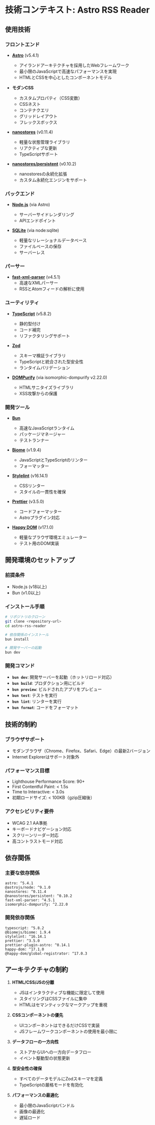 # 技術コンテキスト: Astro RSS Reader

## 使用技術

### フロントエンド

- **[Astro](https://astro.build/)** (v5.4.1)

  - アイランドアーキテクチャを採用したWebフレームワーク
  - 最小限のJavaScriptで高速なパフォーマンスを実現
  - HTMLとCSSを中心としたコンポーネントモデル

- **モダンCSS**

  - カスタムプロパティ（CSS変数）
  - CSSネスト
  - コンテナクエリ
  - グリッドレイアウト
  - フレックスボックス

- **[nanostores](https://github.com/nanostores/nanostores)** (v0.11.4)

  - 軽量な状態管理ライブラリ
  - リアクティブな更新
  - TypeScriptサポート

- **[nanostores/persistent](https://github.com/nanostores/persistent)** (v0.10.2)
  - nanostoresの永続化拡張
  - カスタム永続化エンジンをサポート

### バックエンド

- **[Node.js](https://nodejs.org/)** (via Astro)

  - サーバーサイドレンダリング
  - APIエンドポイント

- **[SQLite](https://www.sqlite.org/)** (via node:sqlite)
  - 軽量なリレーショナルデータベース
  - ファイルベースの保存
  - サーバーレス

### パーサー

- **[fast-xml-parser](https://github.com/NaturalIntelligence/fast-xml-parser)** (v4.5.1)
  - 高速なXMLパーサー
  - RSSとAtomフィードの解析に使用

### ユーティリティ

- **[TypeScript](https://www.typescriptlang.org/)** (v5.8.2)

  - 静的型付け
  - コード補完
  - リファクタリングサポート

- **[Zod](https://github.com/colinhacks/zod)**

  - スキーマ検証ライブラリ
  - TypeScriptと統合された型安全性
  - ランタイムバリデーション

- **[DOMPurify](https://github.com/cure53/DOMPurify)** (via isomorphic-dompurify v2.22.0)
  - HTMLサニタイズライブラリ
  - XSS攻撃からの保護

### 開発ツール

- **[Bun](https://bun.sh/)**

  - 高速なJavaScriptランタイム
  - パッケージマネージャー
  - テストランナー

- **[Biome](https://biomejs.dev/)** (v1.9.4)

  - JavaScriptとTypeScriptのリンター
  - フォーマッター

- **[Stylelint](https://stylelint.io/)** (v16.14.1)

  - CSSリンター
  - スタイルの一貫性を確保

- **[Prettier](https://prettier.io/)** (v3.5.0)

  - コードフォーマッター
  - Astroプラグイン対応

- **[Happy DOM](https://github.com/capricorn86/happy-dom)** (v17.1.0)
  - 軽量なブラウザ環境エミュレーター
  - テスト用のDOM実装

## 開発環境のセットアップ

### 前提条件

- Node.js (v18以上)
- Bun (v1.0以上)

### インストール手順

```bash
# リポジトリのクローン
git clone <repository-url>
cd astro-rss-reader

# 依存関係のインストール
bun install

# 開発サーバーの起動
bun dev
```

### 開発コマンド

- **`bun dev`**: 開発サーバーを起動（ホットリロード対応）
- **`bun build`**: プロダクション用にビルド
- **`bun preview`**: ビルドされたアプリをプレビュー
- **`bun test`**: テストを実行
- **`bun lint`**: リンターを実行
- **`bun format`**: コードをフォーマット

## 技術的制約

### ブラウザサポート

- モダンブラウザ（Chrome、Firefox、Safari、Edge）の最新2バージョン
- Internet Explorerはサポート対象外

### パフォーマンス目標

- Lighthouse Performance Score: 90+
- First Contentful Paint: < 1.5s
- Time to Interactive: < 3.0s
- 初期ロードサイズ: < 100KB（gzip圧縮後）

### アクセシビリティ要件

- WCAG 2.1 AA準拠
- キーボードナビゲーション対応
- スクリーンリーダー対応
- 高コントラストモード対応

## 依存関係

### 主要な依存関係

```
astro: ^5.4.1
@astrojs/node: ^9.1.0
nanostores: ^0.11.4
@nanostores/persistent: ^0.10.2
fast-xml-parser: ^4.5.1
isomorphic-dompurify: ^2.22.0
```

### 開発依存関係

```
typescript: ^5.8.2
@biomejs/biome: 1.9.4
stylelint: ^16.14.1
prettier: ^3.5.0
prettier-plugin-astro: ^0.14.1
happy-dom: ^17.1.0
@happy-dom/global-registrator: ^17.0.3
```

## アーキテクチャの制約

1. **HTML/CSS/JSの分離**

   - JSはインタラクティブな機能に限定して使用
   - スタイリングはCSSファイルに集中
   - HTMLはセマンティックなマークアップを重視

2. **CSSコンポーネントの優先**

   - UIコンポーネントはできるだけCSSで実装
   - JSフレームワークコンポーネントの使用を最小限に

3. **データフローの一方向性**

   - ストアからUIへの一方向データフロー
   - イベント駆動型の状態更新

4. **型安全性の確保**

   - すべてのデータモデルにZodスキーマを定義
   - TypeScriptの厳格モードを有効化

5. **パフォーマンスの最適化**
   - 最小限のJavaScriptバンドル
   - 画像の最適化
   - 遅延ロード
